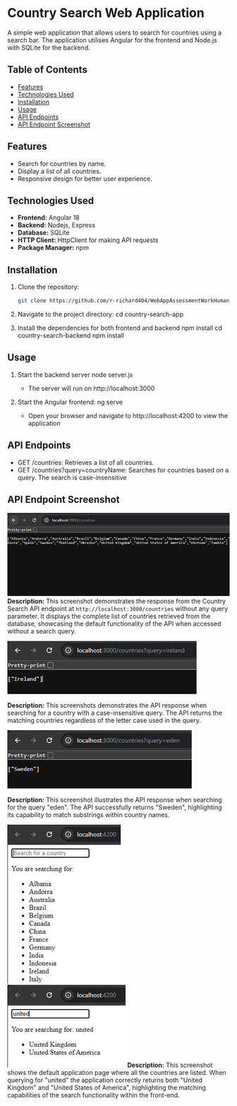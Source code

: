 # Country Search Web Application

A simple web application that allows users to search for countries
using a search bar. The application utilises Angular for the
frontend and Node.js with SQLite for the backend.

## Table of Contents
- [Features](#features)
- [Technologies Used](#technologies-used)
- [Installation](#installation)
- [Usage](#usage)
- [API Endpoints](#api-endpoints)
- [API Endpoint Screenshot](#api-endpoint-screenshot)

## Features
- Search for countries by name.
- Display a list of all countries.
- Responsive design for better user experience.

## Technologies Used
- **Frontend:** Angular 18
- **Backend:** Nodejs, Express
- **Database:** SQLite
- **HTTP Client:** HttpClient for making API requests
- **Package Manager:** npm

## Installation
1. Clone the repository:
    ```bash
    git clone https://github.com/r-richard404/WebAppAssessmentWorkHuman.git

2. Navigate to the project directory:
    cd country-search-app

3. Install the dependencies for both frontend and backend
    npm install
    cd country-search-backend
    npm install

## Usage
1. Start the backend server
    node server.js
    - The server will run on http://localhost:3000

2. Start the Angular frontend:
    ng serve
    - Open your browser and navigate to http://localhost:4200 to view the application

## API Endpoints
- GET /countries: Retrieves a list of all countries.
- GET /countries?query=countryName: Searches for countries based on a query. The search is case-insensitive

## API Endpoint Screenshot
![API Response Example](images/api-response-example.PNG)
**Description:** This screenshot demonstrates the response from the Country Search API endpoint at `http://localhost:3000/countries` without any query parameter. It displays the complete list of countries retrieved from the database, showcasing the default functionality of the API when accessed without a search query.


![API Response Example: Case Insensitive Country Search](images/api-response-case-insensitive.PNG)

**Description:** This screenshots demonstrates the API response when searching for a country with a case-insensitive query. The API returns the matching countries regardless of the letter case used in the query.


![API Response Example: Partial Country Search](images/api-response-partial-search.PNG)

**Description:** This screenshot illustrates the API response when searching for the query "eden". The API successfully returns "Sweden", highlighting its capability to match substrings within country names.


![API Response Example: App Country Search](images/api-response-countries-list.PNG) ![App Country Search partial](images/api-response-countries-list-partial.PNG)
**Description:** This screenshot shows the default application page where all the countries are listed. When querying for "united" the application correctly returns both "United Kingdom" and "United States of America", highlighting the matching capabilities of the search functionality within the front-end.